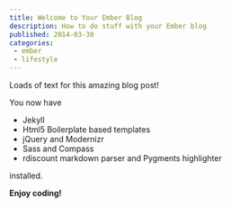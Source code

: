 ```yaml
---
title: Welcome to Your Ember Blog
description: How to do stuff with your Ember blog
published: 2014-03-30
categories:
 - ember
 - lifestyle
---
```


Loads of text for this amazing blog post!

You now have

- Jekyll
- Html5 Boilerplate based templates
- jQuery and Modernizr
- Sass and Compass
- rdiscount markdown parser and Pygments highlighter

installed.

**Enjoy coding!**
